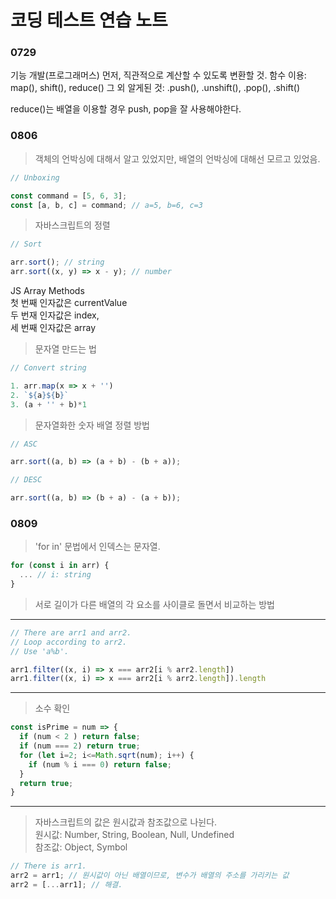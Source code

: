 # 코딩 테스트 연습 노트

### 0729
기능 개발(프로그래머스)
  먼저, 직관적으로 계산할 수 있도록 변환할 것.
  함수 이용: map(), shift(), reduce()
  그 외 알게된 것: .push(), .unshift(), .pop(), .shift()

  reduce()는 배열을 이용할 경우 push, pop을 잘 사용해야한다.



### 0806

> 객체의 언박싱에 대해서 알고 있었지만, 배열의 언박싱에 대해선 모르고 있었음.
```js
// Unboxing

const command = [5, 6, 3];
const [a, b, c] = command; // a=5, b=6, c=3
```

> 자바스크립트의 정렬
```js
// Sort

arr.sort(); // string
arr.sort((x, y) => x - y); // number
```

JS Array Methods  
첫 번째 인자값은 currentValue   
두 번재 인자값은 index,  
세 번째 인자값은 array

> 문자열 만드는 법
```js
// Convert string

1. arr.map(x => x + '')
2. `${a}${b}`
3. (a + '' + b)*1
```

> 문자열화한 숫자 배열 정렬 방법
```js
// ASC

arr.sort((a, b) => (a + b) - (b + a));
```
```js
// DESC

arr.sort((a, b) => (b + a) - (a + b));
```

### 0809

> 'for in' 문법에서 인덱스는 문자열.
```js
for (const i in arr) {
  ... // i: string
}
```

> 서로 길이가 다른 배열의 각 요소를 사이클로 돌면서 비교하는 방법
---
```js
// There are arr1 and arr2.
// Loop according to arr2.
// Use 'a%b'.

arr1.filter((x, i) => x === arr2[i % arr2.length])
arr1.filter((x, i) => x === arr2[i % arr2.length]).length
```
---
> 소수 확인
```js
const isPrime = num => {
  if (num < 2 ) return false;
  if (num === 2) return true;
  for (let i=2; i<=Math.sqrt(num); i++) {
    if (num % i === 0) return false;
  }
  return true;
}
```
---
> 자바스크립트의 값은 원시값과 참조값으로 나뉜다.  
> 원시값: Number, String, Boolean, Null, Undefined  
> 참조값: Object, Symbol  
```js
// There is arr1.
arr2 = arr1; // 원시값이 아닌 배열이므로, 변수가 배열의 주소를 가리키는 값
arr2 = [...arr1]; // 해결.
```


